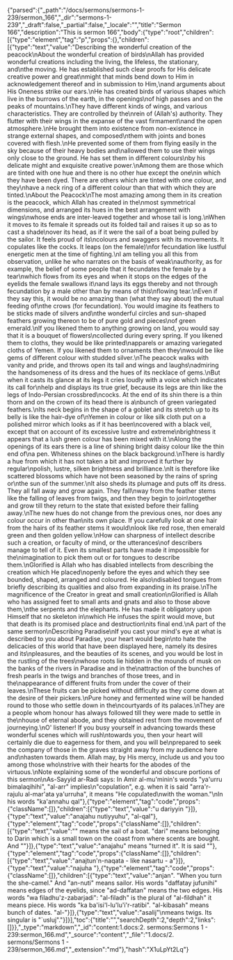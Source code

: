 {"parsed":{"_path":"/docs/sermons/sermons-1-239/sermon_166","_dir":"sermons-1-239","_draft":false,"_partial":false,"_locale":"","title":"Sermon 166","description":"This is sermon 166","body":{"type":"root","children":[{"type":"element","tag":"p","props":{},"children":[{"type":"text","value":"Describing the wonderful creation of the peacock\nAbout the wonderful creation of birds\nAllah has provided wonderful creations including the living, the lifeless, the stationary, and\nthe moving. He has established such clear proofs for His delicate creative power and great\nmight that minds bend down to Him in acknowledgement thereof and in submission to Him,\nand arguments about His Oneness strike our ears.\nHe has created birds of various shapes which live in the burrows of the earth, in the openings\nof high passes and on the peaks of mountains.\nThey have different kinds of wings, and various characteristics. They are controlled by the\nrein of (Allah's) authority. They flutter with their wings in the expanse of the vast firmament\nand the open atmosphere.\nHe brought them into existence from non-existence in strange external shapes, and composed\nthem with joints and bones covered with flesh.\nHe prevented some of them from flying easily in the sky because of their heavy bodies and\nallowed them to use their wings only close to the ground. He has set them in different colours\nby his delicate might and exquisite creative power.\nAmong them are those which are tinted with one hue and there is no other hue except the one\nin which they have been dyed. There are others which are tinted with one colour, and they\nhave a neck ring of a different colour than that with which they are tinted.\nAbout the Peacock\nThe most amazing among them in its creation is the peacock, which Allah has created in the\nmost symmetrical dimensions, and arranged its hues in the best arrangement with wings\nwhose ends are inter-leaved together and whose tail is long.\nWhen it moves to its female it spreads out its folded tail and raises it up so as to cast a shade\nover its head, as if it were the sail of a boat being pulled by the sailor. It feels proud of its\ncolours and swaggers with its movements. It copulates like the cocks. It leaps (on the female)\nfor fecundation like lustful energetic men at the time of fighting.\nI am telling you all this from observation, unlike he who narrates on the basis of weak\nauthority, as for example, the belief of some people that it fecundates the female by a tear\nwhich flows from its eyes and when it stops on the edges of the eyelids the female swallows it\nand lays its eggs thereby and not through fecundation by a male other than by means of this\nflowing tear.\nEven if they say this, it would be no amazing than (what they say about) the mutual feeding of\nthe crows (for fecundation). You would imagine its feathers to be sticks made of silvers and\nthe wonderful circles and sun-shaped feathers growing thereon to be of pure gold and pieces\nof green emerald.\nIf you likened them to anything growing on land, you would say that it is a bouquet of flowers\ncollected during every spring. If you likened them to cloths, they would be like printed\napparels or amazing variegated cloths of Yemen. If you likened them to ornaments then they\nwould be like gems of different colour with studded silver.\nThe peacock walks with vanity and pride, and throws open its tail and wings and laughs\nadmiring the handsomeness of its dress and the hues of its necklace of gems.\nBut when it casts its glance at its legs it cries loudly with a voice which indicates its call for\nhelp and displays its true grief, because its legs are thin like the legs of Indo-Persian crossbred\ncocks. At the end of its shin there is a thin thorn and on the crown of its head there is a\nbunch of green variegated feathers.\nIts neck begins in the shape of a goblet and its stretch up to its belly is like the hair-dye of\nYemen in colour or like silk cloth put on a polished mirror which looks as if it has been\ncovered with a black veil, except that on account of its excessive lustre and extreme\nbrightness it appears that a lush green colour has been mixed with it.\nAlong the openings of its ears there is a line of shining bright daisy colour like the thin end of\na pen. Whiteness shines on the black background.\nThere is hardly a hue from which it has not taken a bit and improved it further by regular\npolish, lustre, silken brightness and brilliance.\nIt is therefore like scattered blossoms which have not been seasoned by the rains of spring or\nthe sun of the summer.\nIt also sheds its plumage and puts off its dress. They all fall away and grow again. They fall\nway from the feather stems like the falling of leaves from twigs, and then they begin to join\ntogether and grow till they return to the state that existed before their falling away.\nThe new hues do not change from the previous ones, nor does any colour occur in other than\nits own place. If you carefully look at one hair from the hairs of its feather stems it would\nlook like red rose, then emerald green and then golden yellow.\nHow can sharpness of intellect describe such a creation, or faculty of mind, or the utterances\nof describers manage to tell of it. Even its smallest parts have made it impossible for the\nimagination to pick them out or for tongues to describe them.\nGlorified is Allah who has disabled intellects from describing the creation which He placed\nopenly before the eyes and which they see bounded, shaped, arranged and coloured. He also\ndisabled tongues from briefly describing its qualities and also from expanding in its praise.\nThe magnificence of the Creator in great and small creation\nGlorified is Allah who has assigned feet to small ants and gnats and also to those above them,\nthe serpents and the elephants. He has made it obligatory upon Himself that no skeleton in\nwhich He infuses the spirit would move, but that death is its promised place and destruction\nits final end.\nA part of the same sermon\nDescribing Paradise\nIf you cast your mind's eye at what is described to you about Paradise, your heart would begin\nto hate the delicacies of this world that have been displayed here, namely its desires and its\npleasures, and the beauties of its scenes, and you would be lost in the rustling of the trees\nwhose roots lie hidden in the mounds of musk on the banks of the rivers in Paradise and in the\nattraction of the bunches of fresh pearls in the twigs and branches of those trees, and in the\nappearance of different fruits from under the cover of their leaves.\nThese fruits can be picked without difficulty as they come down at the desire of their pickers.\nPure honey and fermented wine will be handed round to those who settle down in the\ncourtyards of its palaces.\nThey are a people whom honour has always followed till they were made to settle in the\nhouse of eternal abode, and they obtained rest from the movement of journeying.\nO' listener! If you busy yourself in advancing towards these wonderful scenes which will rush\ntowards you, then your heart will certainly die due to eagerness for them, and you will be\nprepared to seek the company of those in the graves straight away from my audience here and\nhasten towards them. Allah may, by His mercy, include us and you too among those who\nstrive with their hearts for the abodes of the virtuous.\nNote explaining some of the wonderful and obscure portions of this sermon\nAs-Sayyid ar-Radi says: In Amir al-mu'minin's words \"ya'urru bimalaqihihi\", \"al-arr\" implies\n\"copulation\", e.g. when it is said \"arra'r-rajulu al-mar'ata ya'urruha\", it means \"He copulated\nwith the woman.\"\nIn his words \"ka'annahu qal"},{"type":"element","tag":"code","props":{"className":[]},"children":[{"type":"text","value":"u dariyyin "}]},{"type":"text","value":"anajahu nutiyyuhu\", \"al-qal"},{"type":"element","tag":"code","props":{"className":[]},"children":[{"type":"text","value":"\" means the sail of a boat. \"dari\" means belonging to Darin which is a small town on the coast from where scents are bought. And \""}]},{"type":"text","value":"anajahu\" means \"turned it\". It is said \""},{"type":"element","tag":"code","props":{"className":[]},"children":[{"type":"text","value":"anajtun'n-naqata - like nasartu - a"}]},{"type":"text","value":"najuha "},{"type":"element","tag":"code","props":{"className":[]},"children":[{"type":"text","value":"anjan\". \"When you turn the she-camel.\" And \"an-nuti\" means sailor. His words \"daffatay jufunihi\" means edges of the eyelids, since \"ad-daffatan\" means the two edges. His words \"wa filadhu'z-zabarjadi\": \"al-filadh\" is the plural of \"al-fildhah\" it means piece. His words \"ka ba'isi'l-lu'lu'i'r-ratibi\". \"al-kibasah\" means bunch of dates. \"al-"}]},{"type":"text","value":"asalij\"\nmeans twigs. Its singular is \"`usluj\"."}]}],"toc":{"title":"","searchDepth":2,"depth":2,"links":[]}},"_type":"markdown","_id":"content:1.docs:2. sermons:Sermons 1 - 239:sermon_166.md","_source":"content","_file":"1.docs/2. sermons/Sermons 1 - 239/sermon_166.md","_extension":"md"},"hash":"X1uLpYt2Lq"}